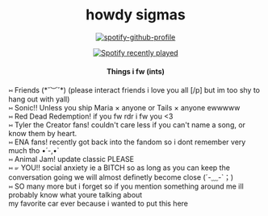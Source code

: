 <div align="center">
<img src="https://komarev.com/ghpvc/?username=piggeonna&style=plastic-square&color=c92644" alt=""/>
    <h1>
    howdy sigmas
  </div>
  <div align="center">

[![spotify-github-profile](https://spotify-github-profile.kittinanx.com/api/view?uid=s12uenf3xuez4eu5dy28pfg15&cover_image=true&theme=novatorem&show_offline=true&background_color=121212&interchange=false&bar_color=53b14f&bar_color_cover=true)](https://spotify-github-profile.kittinanx.com/api/view?uid=s12uenf3xuez4eu5dy28pfg15&redirect=true)
      
[![Spotify recently played](https://spotify-recently-played-readme.vercel.app/api?user=s12uenf3xuez4eu5dy28pfg15&count=3)](https://open.spotify.com/user/s12uenf3xuez4eu5dy28pfg15)

#### Things i fw (ints)
<div align="left">
⑅ Friends (⁠*⁠˘⁠︶⁠˘⁠*⁠) (please interact friends i love you all [/p] but im too shy to hang out with yall)
<br/>    
⑅ Sonic!! Unless you ship Maria × anyone or Tails × anyone ewwwww 
<br/>
⑅ Red Dead Redemption! if you fw rdr i fw you <3
<br/>
⑅ Tyler the Creator fans! couldn't care less if you can't name a song, or know them by heart.
<br/>
⑅ ENA fans! recently got back into the fandom so i dont remember very much tho •́⁠ -,⁠•̀
<br/>
⑅ Animal Jam! update classic PLEASE
<br/>
⑅ ⁠☞ YOU!! social anxiety ie a BITCH so as long as you can keep the conversation going we will almost definetly become close (⁠´⁠-⁠﹏⁠-⁠`⁠；⁠)
<br/>
⑅ SO many more but i forget so if you mention something around me ill probably know what youre talking about
<br/>
<div>
my favorite car ever because i wanted to put this here

</div>
<!--
**the-world-needs-wannabes/the-world-needs-wannabes** is a ✨ _special_ ✨ repository because its `README.md` (this file) appears on your GitHub profile.

Here are some ideas to get you started:

- 🔭 I’m currently working on ...
- 🌱 I’m currently learning ...
- 👯 I’m looking to collaborate on ...
- 🤔 I’m looking for help with ...
- 💬 Ask me about ...
- 📫 How to reach me: ...
- 😄 Pronouns: ...
- ⚡ Fun fact: ...
-->
